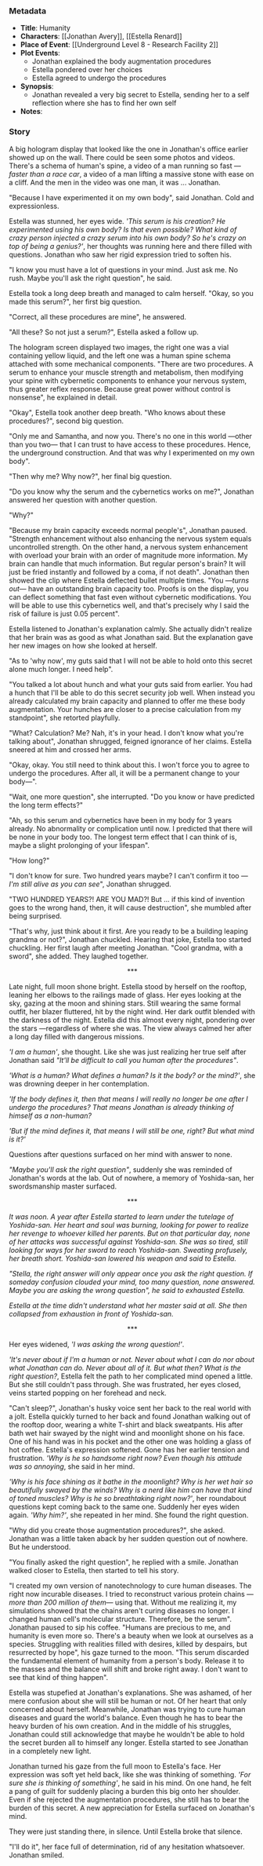 ### Metadata
- **Title**: Humanity
- **Characters**: [[Jonathan Avery]], [[Estella Renard]]
- **Place of Event**: [[Underground Level 8 - Research Facility 2]]
- **Plot Events**: 
	- Jonathan explained the body augmentation procedures
	- Estella pondered over her choices
	- Estella agreed to undergo the procedures
- **Synopsis**:
	- Jonathan revealed a very big secret to Estella, sending her to a self reflection where she has to find her own self
- **Notes**:

### Story

A big hologram display that looked like the one in Jonathan's office earlier showed up on the wall. There could be seen some photos and videos. There's a schema of human's spine, a video of a man running so fast —*faster than a race car*, a video of a man lifting a massive stone with ease on a cliff. And the men in the video was one man, it was ... Jonathan.

"Because I have experimented it on my own body", said Jonathan. Cold and expressionless.

Estella was stunned, her eyes wide. *'This serum is his creation? He experimented using his own body? Is that even possible? What kind of crazy person injected a crazy serum into his own body? So he's crazy on top of being a genius?'*, her thoughts was running here and there filled with questions. Jonathan who saw her rigid expression tried to soften his.

"I know you must have a lot of questions in your mind. Just ask me. No rush. Maybe you'll ask the right question", he said.

Estella took a long deep breath and managed to calm herself. "Okay, so you made this serum?", her first big question.

"Correct, all these procedures are mine", he answered.

"All these? So not just a serum?", Estella asked a follow up.

The hologram screen displayed two images, the right one was a vial containing yellow liquid, and the left one was a human spine schema attached with some mechanical components. "There are two procedures. A serum to enhance your muscle strength and metabolism, then modifying your spine with cybernetic components to enhance your nervous system, thus greater reflex response. Because great power without control is nonsense", he explained in detail.

"Okay", Estella took another deep breath. "Who knows about these procedures?", second big question.

"Only me and Samantha, and now you. There's no one in this world —other than you two— that I can trust to have access to these procedures. Hence, the underground construction. And that was why I experimented on my own body".

"Then why me? Why now?", her final big question.

"Do you know why the serum and the cybernetics works on me?", Jonathan answered her question with another question.

"Why?"

"Because my brain capacity exceeds normal people's", Jonathan paused. "Strength enhancement without also enhancing the nervous system equals uncontrolled strength. On the other hand, a nervous system enhancement with overload your brain with an order of magnitude more information. My brain can handle that much information. But regular person's brain? It will just be fried instantly and followed by a coma, if not death". Jonathan then showed the clip where Estella deflected bullet multiple times. "You —*turns out*— have an outstanding brain capacity too. Proofs is on the display, you can deflect something that fast even without cybernetic modifications. You will be able to use this cybernetics well, and that's precisely why I said the risk of failure is just 0.05 percent".

Estella listened to Jonathan's explanation calmly. She actually didn't realize that her brain was as good as what Jonathan said. But the explanation gave her new images on how she looked at herself.

"As to 'why now', my guts said that I will not be able to hold onto this secret alone much longer. I need help".

"You talked a lot about hunch and what your guts said from earlier. You had a hunch that I'll be able to do this secret security job well. When instead you already calculated my brain capacity and planned to offer me these body augmentation. Your hunches are closer to a precise calculation from my standpoint", she retorted playfully.

"What? Calculation? Me? Nah, it's in your head. I don't know what you're talking about", Jonathan shrugged, feigned ignorance of her claims. Estella sneered at him and crossed her arms.

"Okay, okay. You still need to think about this. I won't force you to agree to undergo the procedures. After all, it will be a permanent change to your body—".

"Wait, one more question", she interrupted. "Do you know or have predicted the long term effects?"

"Ah, so this serum and cybernetics have been in my body for 3 years already. No abnormality or complication until now. I predicted that there will be none in your body too. The longest term effect that I can think of is, maybe a slight prolonging of your lifespan".

"How long?"

"I don't know for sure. Two hundred years maybe? I can't confirm it too —*I'm still alive as you can see*", Jonathan shrugged.

"TWO HUNDRED YEARS?! ARE YOU MAD?! But ... if this kind of invention goes to the wrong hand, then, it will cause destruction", she mumbled after being surprised.

"That's why, just think about it first. Are you ready to be a building leaping grandma or not?", Jonathan chuckled. Hearing that joke, Estella too started chuckling. Her first laugh after meeting Jonathan. "Cool grandma, with a sword", she added. They laughed together.

<center>***</center>

Late night, full moon shone bright. Estella stood by herself on the rooftop, leaning her elbows to the railings made of glass. Her eyes looking at the sky, gazing at the moon and shining stars. Still wearing the same formal outfit, her blazer fluttered, hit by the night wind. Her dark outfit blended with the darkness of the night. Estella did this almost every night, pondering over the stars —regardless of where she was. The view always calmed her after a long day filled with dangerous missions.

*'I am a human'*, she thought. Like she was just realizing her true self after Jonathan said *"It'll be difficult to call you human after the procedures"*.

*'What is a human? What defines a human? Is it the body? or the mind?'*, she was drowning deeper in her contemplation.

*'If the body defines it, then that means I will really no longer be one after I undergo the procedures? That means Jonathan is already thinking of himself as a non-human?*

*'But if the mind defines it, that means I will still be one, right? But what mind is it?'*

Questions after questions surfaced on her mind with answer to none.

*"Maybe you'll ask the right question"*, suddenly she was reminded of Jonathan's words at the lab. Out of nowhere, a memory of Yoshida-san, her swordsmanship master surfaced.

<center>***</center>

*It was noon. A year after Estella started to learn under the tutelage of Yoshida-san. Her heart and soul was burning, looking for power to realize her revenge to whoever killed her parents. But on that particular day, none of her attacks was successful against Yoshida-san. She was so tired, still looking for ways for her sword to reach Yoshida-san. Sweating profusely, her breath short. Yoshida-san lowered his weapon and said to Estella.*

*"Stella, the right answer will only appear once you ask the right question. If someday confusion clouded your mind, too many question, none answered. Maybe you are asking the wrong question", he said to exhausted Estella.*

*Estella at the time didn't understand what her master said at all. She then collapsed from  exhaustion in front of Yoshida-san.*

<center>***</center>

Her eyes widened, *'I was asking the wrong question!'*.

*'It's never about if I'm a human or not. Never about what I can do nor about what Jonathan can do. Never about all of it. But what then? What is the right question?*, Estella felt the path to her complicated mind opened a little. But she still couldn't pass through. She was frustrated, her eyes closed, veins started popping on her forehead and neck.

"Can't sleep?", Jonathan's husky voice sent her back to the real world with a jolt. Estella quickly turned to her back and found Jonathan walking out of the rooftop door, wearing a white T-shirt and black sweatpants. His after bath wet hair swayed by the night wind and moonlight shone on his face. One of his hand was in his pocket and the other one was holding a glass of hot coffee. Estella's expression softened. Gone has her earlier tension and frustration. *'Why is he so handsome right now? Even though his attitude was so annoying*, she said in her mind.

*'Why is his face shining as it bathe in the moonlight? Why is her wet hair so beautifully swayed by the winds? Why is a nerd like him can have that kind of toned muscles? Why is he so breathtaking right now?'*, her roundabout questions kept coming back to the same one. Suddenly her eyes widen again. *'Why him?'*, she repeated in her mind. She found the right question.

"Why did you create those augmentation procedures?", she asked. Jonathan was a little taken aback by her sudden question out of nowhere. But he understood.

"You finally asked the right question", he replied with a smile. Jonathan walked closer to Estella, then started to tell his story.

"I created my own version of nanotechnology to cure human diseases. The right now incurable diseases. I tried to reconstruct various protein chains —*more than 200 million of them*— using that. Without me realizing it, my simulations showed that the chains aren't curing diseases no longer. I changed human cell's molecular structure. Therefore, be the serum". Jonathan paused to sip his coffee. "Humans are precious to me, and humanity is even more so. There's a beauty when we look at ourselves as a species. Struggling with realities filled with desires, killed by despairs, but resurrected by hope", his gaze turned to the moon. "This serum discarded the fundamental element of humanity from a person's body. Release it to the masses and the balance will shift and broke right away. I don't want to see that kind of thing happen".

Estella was stupefied at Jonathan's explanations. She was ashamed, of her mere confusion about she will still be human or not. Of her heart that only concerned about herself. Meanwhile, Jonathan was trying to cure human diseases and guard the world's balance. Even though he has to bear the heavy burden of his own creation. And in the middle of his struggles, Jonathan could still acknowledge that maybe he wouldn't be able to hold the secret burden all to himself any longer. Estella started to see Jonathan in a completely new light.

Jonathan turned his gaze from the full moon to Estella's face. Her expression was soft yet held back, like she was thinking of something. *'For sure she is thinking of something'*, he said in his mind. On one hand, he felt a pang of guilt for suddenly placing a burden this big onto her shoulder. Even if she rejected the augmentation procedures, she still has to bear the burden of this secret. A new appreciation for Estella surfaced on Jonathan's mind.

They were just standing there, in silence. Until Estella broke that silence.

"I'll do it", her face full of determination, rid of any hesitation whatsoever. Jonathan smiled.